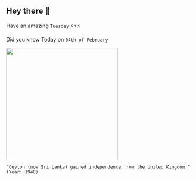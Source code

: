 ## Hey there 👋
Have an amazing `Tuesday` ⚡⚡⚡

Did you know Today on `04th of February`
 
 [<img src="https://upload.wikimedia.org/wikipedia/commons/6/63/SL_Independence.jpg" width="300" />](https://en.wikipedia.org/wiki/Sri_Lankan_independence_movement#:~:text=It%20succeeded%20when%2C%20on%204,the%20Republic%20of%20Sri%20Lanka.) 
 ```
“Ceylon (now Sri Lanka) gained independence from the United Kingdom.” (Year: 1948)
```
